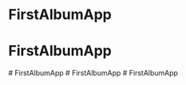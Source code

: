 # FirstAlbumApp
# FirstAlbumApp
#   F i r s t A l b u m A p p  
 #   F i r s t A l b u m A p p  
 #   F i r s t A l b u m A p p  
 